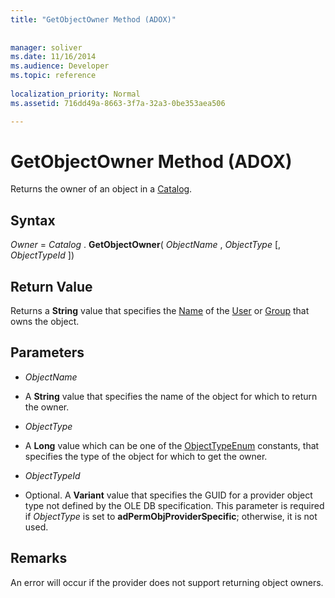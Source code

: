 ```yaml
---
title: "GetObjectOwner Method (ADOX)"
 
 
manager: soliver
ms.date: 11/16/2014
ms.audience: Developer
ms.topic: reference
  
localization_priority: Normal
ms.assetid: 716dd49a-8663-3f7a-32a3-0be353aea506

---
```


# GetObjectOwner Method (ADOX)

Returns the owner of an object in a [Catalog](catalog-object-adox.md).
  
## Syntax

 *Owner*  =  *Catalog*  . **GetObjectOwner**( *ObjectName*  ,  *ObjectType*  [,  *ObjectTypeId*  ]) 
  
## Return Value

Returns a **String** value that specifies the [Name](name-property-adox.md) of the [User](user-object-adox.md) or [Group](group-object-adox.md) that owns the object. 
  
## Parameters

-  *ObjectName* 
    
- A **String** value that specifies the name of the object for which to return the owner. 
    
-  *ObjectType* 
    
- A **Long** value which can be one of the [ObjectTypeEnum](objecttypeenum.md) constants, that specifies the type of the object for which to get the owner. 
    
-  *ObjectTypeId* 
    
- Optional. A **Variant** value that specifies the GUID for a provider object type not defined by the OLE DB specification. This parameter is required if  *ObjectType*  is set to **adPermObjProviderSpecific**; otherwise, it is not used. 
    
## Remarks

An error will occur if the provider does not support returning object owners.
  

